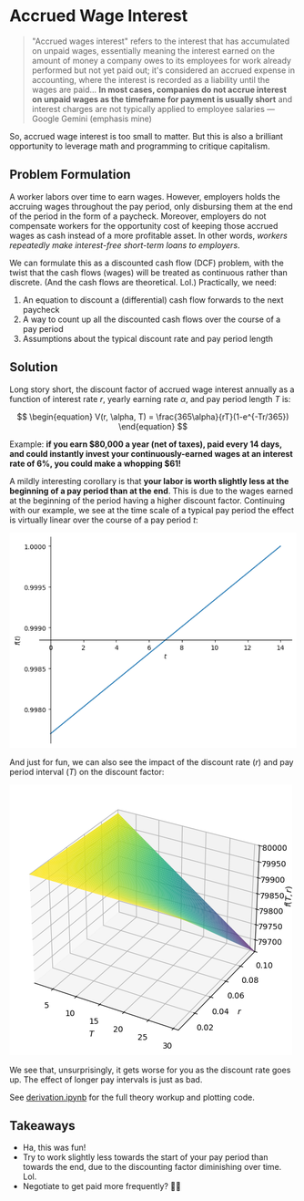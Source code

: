# Accrued Wage Interest

> "Accrued wages interest" refers to the interest that has accumulated on unpaid wages, essentially meaning the interest earned on the amount of money a company owes to its employees for work already performed but not yet paid out; it's considered an accrued expense in accounting, where the interest is recorded as a liability until the wages are paid... **In most cases, companies do not accrue interest on unpaid wages as the timeframe for payment is usually short** and interest charges are not typically applied to employee salaries — Google Gemini (emphasis mine)

So, accrued wage interest is too small to matter. But this is also a brilliant opportunity to leverage math and programming to critique capitalism.

## Problem Formulation

A worker labors over time to earn wages. However, employers holds the accruing wages throughout the pay period, only disbursing them at the end of the period in the form of a paycheck. Moreover, employers do not compensate workers for the opportunity cost of keeping those accrued wages as cash instead of a more profitable asset. In other words, *workers repeatedly make interest-free short-term loans to employers*.

We can formulate this as a discounted cash flow (DCF) problem, with the twist that the cash flows (wages) will be treated as continuous rather than discrete. (And the cash flows are theoretical. Lol.) Practically, we need:

1. An equation to discount a (differential) cash flow forwards to the next paycheck
1. A way to count up all the discounted cash flows over the course of a pay period
1. Assumptions about the typical discount rate and pay period length

## Solution

Long story short, the discount factor of accrued wage interest annually as a function of interest rate $r$, yearly earning rate $\alpha$, and pay period length $T$ is:

$$
\begin{equation}
V(r, \alpha, T) = \frac{365\alpha}{rT}(1-e^{-Tr/365})
\end{equation}
$$

Example: **if you earn $80,000 a year (net of taxes), paid every 14 days, and could instantly invest your continuously-earned wages at an interest rate of 6%, you could make a whopping $61!**

A mildly interesting corollary is that **your labor is worth slightly less at the beginning of a pay period than at the end**. This is due to the wages earned at the beginning of the period having a higher discount factor. Continuing with our example, we see at the time scale of a typical pay period the effect is virtually linear over the course of a pay period $t$:

![Instantaneous value of labor](assets/derivative.png)

And just for fun, we can also see the impact of the discount rate ($r$) and pay period interval ($T$) on the discount factor:

![Discount as a function of r and T](assets/manifold.png)

We see that, unsurprisingly, it gets worse for you as the discount rate goes up. The effect of longer pay intervals is just as bad.

See [derivation.ipynb](derivation.ipynb) for the full theory workup and plotting code.

## Takeaways

- Ha, this was fun!
- Try to work slightly less towards the start of your pay period than towards the end, due to the discounting factor diminishing over time. Lol.
- Negotiate to get paid more frequently? 🤷‍♀️
